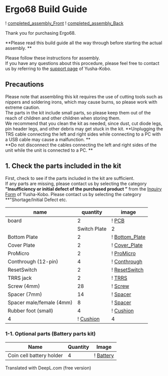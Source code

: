 # Ergo68 Build Guide

! [completed_assembly_Front](imgs/Completed_assembly_Front.jpg)
! [completed_assembly_Back](imgs/Completed_assembly_Back.jpg)

Thank you for purchasing Ergo68.

**Please read this build guide all the way through before starting the actual assembly. **

Please follow these instructions for assembly.  
If you have any questions about this procedure, please feel free to contact us by referring to the [support page](https://yushakobo.zendesk.com/hc/ja) of Yusha-Kobo.

## Precautions

Please note that assembling this kit requires the use of cutting tools such as nippers and soldering irons, which may cause burns, so please work with extreme caution.  
The parts in the kit include small parts, so please keep them out of the reach of children and other children when storing them.  
We recommend that you clean the kit as needed, since dust, cut diode legs, pin header legs, and other debris may get stuck in the kit.
**Unplugging the TRS cable connecting the left and right sides while connecting to a PC with a USB cable may cause a malfunction. **  
**Do not disconnect the cables connecting the left and right sides of the unit while the unit is connected to a PC. **  

## 1. Check the parts included in the kit

First, check to see if the parts included in the kit are sufficient.  
If any parts are missing, please contact us by selecting the category **"Insufficiency or initial defect of the purchased product ”** from the [Inquiry Form](https://yushakobo.zendesk.com/hc/ja/requests/new) of Yusha-Kobo. Please contact us by selecting the category **"Shortage/Initial Defect etc.

|name|quantity|image|
|---|---|---|
|board|2|! [PCB](imgs/PCB.JPG)|!
||Switch Plate|2|! [SW_Plate](imgs/SW_Plate.JPG)|!
|Bottom Plate|2|! [Bottom_Plate](imgs/Bottom_Plate.JPG)|!
|Cover Plate|2|! [Cover_Plate](imgs/Cover_Plate.JPG)|!
|ProMicro|2|! [ProMicro](imgs/ProMicro.JPG)|!
|Conthrough (12-pin)|4|! [Conthrough](imgs/Conthrough.JPG)|!
|ResetSwitch|2|! [ResetSwitch](imgs/ResetSwitch.JPG)|!
|TRRS jack|2|! [TRRS](imgs/TRRS.JPG)|!
|Screw (4mm)|28|! [Screw](imgs/Screw.JPG)||Spacer (7mm)|2|!
|Spacer (7mm)|14|! [Spacer](imgs/Spacer7mm.JPG)||Spacer (7mm)|14|!
|Spacer male/female (4mm)|8|! [Spacer](imgs/Spacer4mm.JPG)||Spacer male/female (4mm)|8|!
|Rubber foot (small)|4|! [Cushion](imgs/Cushion.JPG)|!
|4|! [Cushion](imgs/Cushion.JPG)|4|!

### 1-1. Optional parts (Battery parts kit)

|Name|Quantity|Image|
|---|---|---|
|Coin cell battery holder|4|! [Battery](imgs/Battery.JPG)|!


Translated with DeepL.com (free version)
